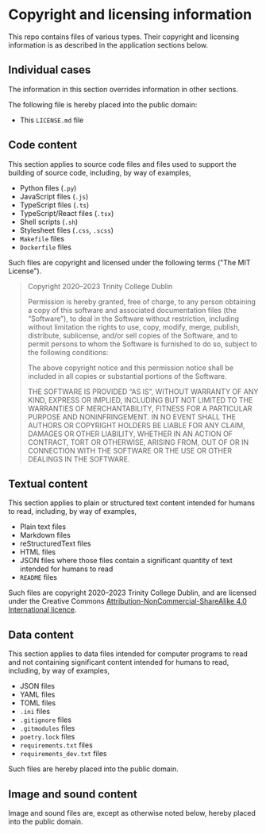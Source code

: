 # Copyright and licensing information

This repo contains files of various types.  Their copyright and
licensing information is as described in the application sections
below.


## Individual cases

The information in this section overrides information in other
sections.

The following file is hereby placed into the public domain:

* This `LICENSE.md` file


## Code content

This section applies to source code files and files used to support
the building of source code, including, by way of examples,

* Python files (`.py`)
* JavaScript files (`.js`)
* TypeScript files (`.ts`)
* TypeScript/React files (`.tsx`)
* Shell scripts (`.sh`)
* Stylesheet files (`.css`, `.scss`)
* `Makefile` files
* `Dockerfile` files

Such files are copyright and licensed under the following terms ("The
MIT License").

> Copyright 2020–2023 Trinity College Dublin
>
> Permission is hereby granted, free of charge, to any person obtaining
> a copy of this software and associated documentation files (the
> “Software”), to deal in the Software without restriction, including
> without limitation the rights to use, copy, modify, merge, publish,
> distribute, sublicense, and/or sell copies of the Software, and to
> permit persons to whom the Software is furnished to do so, subject to
> the following conditions:
>
> The above copyright notice and this permission notice shall be
> included in all copies or substantial portions of the Software.
>
> THE SOFTWARE IS PROVIDED “AS IS”, WITHOUT WARRANTY OF ANY KIND,
> EXPRESS OR IMPLIED, INCLUDING BUT NOT LIMITED TO THE WARRANTIES OF
> MERCHANTABILITY, FITNESS FOR A PARTICULAR PURPOSE AND
> NONINFRINGEMENT. IN NO EVENT SHALL THE AUTHORS OR COPYRIGHT HOLDERS BE
> LIABLE FOR ANY CLAIM, DAMAGES OR OTHER LIABILITY, WHETHER IN AN ACTION
> OF CONTRACT, TORT OR OTHERWISE, ARISING FROM, OUT OF OR IN CONNECTION
> WITH THE SOFTWARE OR THE USE OR OTHER DEALINGS IN THE SOFTWARE.


## Textual content

This section applies to plain or structured text content intended for
humans to read, including, by way of examples,

* Plain text files
* Markdown files
* reStructuredText files
* HTML files
* JSON files where those files contain a significant quantity of text
  intended for humans to read
* `README` files

Such files are copyright 2020–2023 Trinity College Dublin, and are
licensed under the Creative Commons
[Attribution-NonCommercial-ShareAlike 4.0 International
licence](https://creativecommons.org/licenses/by-nc-sa/4.0/).


## Data content

This section applies to data files intended for computer programs to
read and not containing significant content intended for humans to
read, including, by way of examples,

* JSON files
* YAML files
* TOML files
* `.ini` files
* `.gitignore` files
* `.gitmodules` files
* `poetry.lock` files
* `requirements.txt` files
* `requirements_dev.txt` files

Such files are hereby placed into the public domain.


## Image and sound content

Image and sound files are, except as otherwise noted below, hereby
placed into the public domain.

